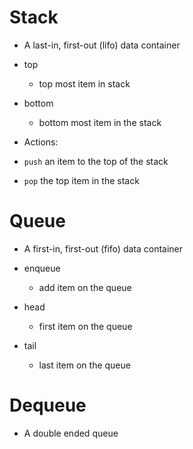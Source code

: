 # Stack

- A last-in, first-out (lifo) data container

- top

  - top most item in stack

- bottom

  - bottom most item in the stack

- Actions:
- `push` an item to the top of the stack
- `pop` the top item in the stack

# Queue

- A first-in, first-out (fifo) data container

- enqueue

  - add item on the queue

- head

  - first item on the queue

- tail
  - last item on the queue

# Dequeue

- A double ended queue
